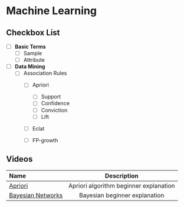 # Machine Learning

## Checkbox List

- [ ] **Basic Terms**
  - [ ] Sample
  - [ ] Attribute

- [ ] **Data Mining**
  - [ ] Association Rules
    - [ ] Apriori
      - [ ] Support
      - [ ] Confidence
      - [ ] Conviction
      - [ ] Lift
    - [ ] Eclat
    - [ ] FP-growth


## Videos

Name | Description
:------|:------:
[Apriori](https://www.youtube.com/watch?v=WGlMlS_Yydk) | Apriori algorithm beginner explanation 
[Bayesian Networks](https://www.youtube.com/watch?v=TuGDMj43ehw) | Bayesian beginner explanation 